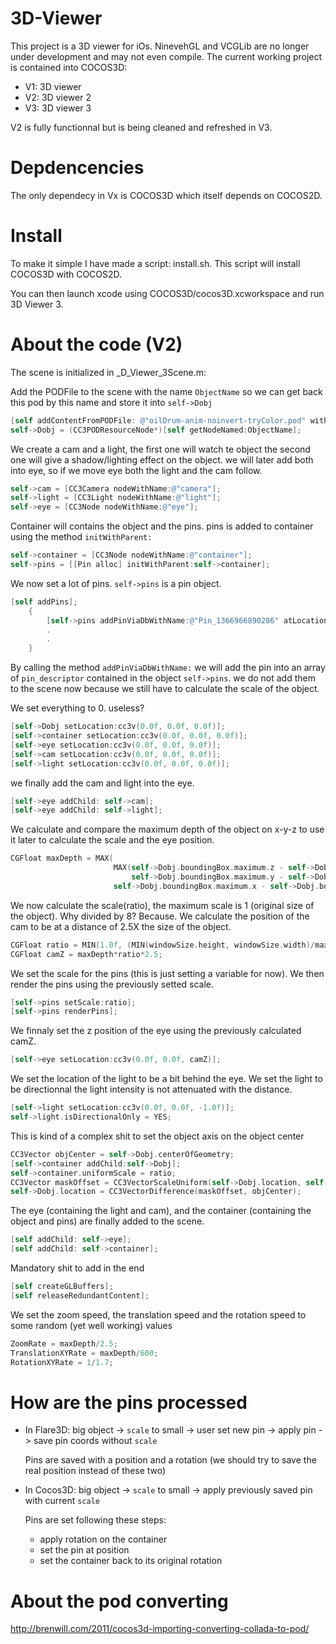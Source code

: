 3D-Viewer
=================

This project is a 3D viewer for iOs. NinevehGL and VCGLib are no longer under development and may not even compile.
The current working project is contained into COCOS3D:
 - V1: 3D viewer
 - V2: 3D viewer 2
 - V3: 3D viewer 3

V2 is fully functionnal but is being cleaned and refreshed in V3.


Depdencencies
=================

The only dependecy in Vx is COCOS3D which itself depends on COCOS2D.

Install
=================

To make it simple I have made a script: install.sh.
This script will install COCOS3D with COCOS2D.

You can then launch xcode using COCOS3D/cocos3D.xcworkspace and run 3D Viewer 3.

About the code (V2)
=================

The scene is initialized in _D_Viewer_3Scene.m:

Add the PODFile to the scene with the name `ObjectName` so we can get back this pod by this name and store it into `self->Dobj`

```Objective-C
[self addContentFromPODFile: @"oilDrum-anim-noinvert-tryColor.pod" withName:ObjectName];
self->Dobj = (CC3PODResourceNode*)[self getNodeNamed:ObjectName];
```

We create a cam and a light, the first one will watch te object the second one will give a shadow/lighting effect on the object.
we will later add both into eye, so if we move eye both the light and the cam follow.

```Objective-C
self->cam = [CC3Camera nodeWithName:@"camera"];
self->light = [CC3Light nodeWithName:@"light"];
self->eye = [CC3Node nodeWithName:@"eye"];
```

Container will contains the object and the pins.
pins is added to container using the method `initWithParent:`

```Objective-C
self->container = [CC3Node nodeWithName:@"container"];
self->pins = [[Pin alloc] initWithParent:self->container];
```

We now set a lot of pins.
`self->pins` is a pin object.

```Objective-C
[self addPins];
    {
        [self->pins addPinViaDbWithName:@"Pin_1366966890286" atLocation:cc3v(-0.1581914805533408, 0.3393462707658766, -1.10313954336729) withEnvRotation:cc3v(-76.03907535040459, 1.8827209407030931, -1.7771063658974207)];//pin saved
        .
        .
    }
```
By calling the method `addPinViaDbWithName:` we will add the pin into an array of `pin_descriptor` contained in the object `self->pins`.
we do not add them to the scene now because we still have to calculate the scale of the object.

We set everything to 0. useless?
```Objective-C
[self->Dobj setLocation:cc3v(0.0f, 0.0f, 0.0f)];
[self->container setLocation:cc3v(0.0f, 0.0f, 0.0f)];
[self->eye setLocation:cc3v(0.0f, 0.0f, 0.0f)];
[self->cam setLocation:cc3v(0.0f, 0.0f, 0.0f)];
[self->light setLocation:cc3v(0.0f, 0.0f, 0.0f)];
```

we finally add the cam and light into the eye.
```Objective-C
[self->eye addChild: self->cam];
[self->eye addChild: self->light];
```

We calculate and compare the maximum depth of the object on x-y-z to use it later to calculate the scale and the eye position.
```Objective-C
CGFloat maxDepth = MAX(
                       MAX(self->Dobj.boundingBox.maximum.z - self->Dobj.boundingBox.minimum.z,
                           self->Dobj.boundingBox.maximum.y - self->Dobj.boundingBox.minimum.y),
                       self->Dobj.boundingBox.maximum.x - self->Dobj.boundingBox.minimum.x);
```

We now calculate the scale(ratio), the maximum scale is 1 (original size of the object). Why divided by 8? Because.
We calculate the position of the cam to be at a distance of 2.5X the size of the object.
```Objective-C
CGFloat ratio = MIN(1.0f, (MIN(windowSize.height, windowSize.width)/maxDepth)/8);
CGFloat camZ = maxDepth*ratio*2.5;
```

We set the scale for the pins (this is just setting a variable for now).
We then render the pins using the previously setted scale.
```Objective-C
[self->pins setScale:ratio];
[self->pins renderPins];
```

We finnaly set the z position of the eye using the previously calculated camZ.
```Objective-C
[self->eye setLocation:cc3v(0.0f, 0.0f, camZ)];
```

We  set the location of the light to be a bit behind the eye.
We set the light to be directionnal the light intensity is not attenuated with the distance.
```Objective-C
[self->light setLocation:cc3v(0.0f, 0.0f, -1.0f)];
self->light.isDirectionalOnly = YES;
```

This is kind of a complex shit to set the object axis on the object center
```Objective-C
CC3Vector objCenter = self->Dobj.centerOfGeometry;
[self->container addChild:self->Dobj];
self->container.uniformScale = ratio;
CC3Vector maskOffset = CC3VectorScaleUniform(self->Dobj.location, self->container.uniformScale);
self->Dobj.location = CC3VectorDifference(maskOffset, objCenter);
```

The eye (containing the light and cam), and the container (containing the object and pins) are finally added to the scene.
```Objective-C
[self addChild: self->eye];
[self addChild: self->container];
```

Mandatory shit to add in the end
```Objective-C
[self createGLBuffers];
[self releaseRedundantContent];
```

We set the zoom speed, the translation speed and the rotation speed to some random (yet well working) values
```Objective-C
ZoomRate = maxDepth/2.5;
TranslationXYRate = maxDepth/600;
RotationXYRate = 1/1.7;
```


How are the pins processed
=================

 -  In Flare3D:
    big object -> `scale` to small -> user set new pin -> apply pin -> save pin coords without `scale`

    Pins are saved with a position and a rotation (we should try to save the real position instead of these two)

 -  In Cocos3D:
    big object -> `scale` to small -> apply previously saved pin with current `scale`

    Pins are set following these steps:
     - apply rotation on the container
     - set the pin at position
     - set the container back to its original rotation


About the pod converting
=================

http://brenwill.com/2011/cocos3d-importing-converting-collada-to-pod/